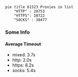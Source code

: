 
```mermaid
pie title 61523 Proxies in list
    "HTTP" : 28753
    "HTTPS": 10722
    "SOCKS" : 30477
```

### Some Info
#### Average Timeout

- mixed: 3.7s
- http: 2.0s
- https: 8.2s
- socks: 5.4s